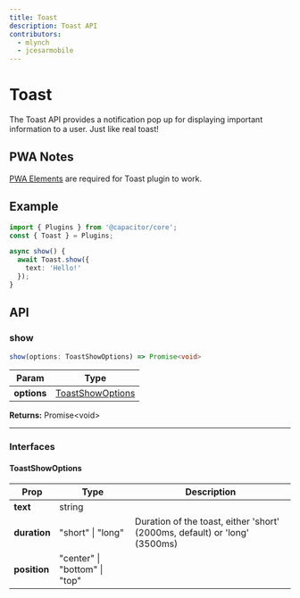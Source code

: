 ```yaml
---
title: Toast
description: Toast API
contributors:
  - mlynch
  - jcesarmobile
---
```


<plugin-platforms platforms="pwa,ios,android"></plugin-platforms>

# Toast

The Toast API provides a notification pop up for displaying important information to a user. Just like real toast!

<plugin-api-index name="toast"></plugin-api-index>

## PWA Notes

[PWA Elements](/docs/web/pwa-elements) are required for Toast plugin to work.

## Example

```typescript
import { Plugins } from '@capacitor/core';
const { Toast } = Plugins;

async show() {
  await Toast.show({
    text: 'Hello!'
  });
}
```

<!--DOCGEN_API_START-->
<!--Update the source file JSDoc comments and rerun docgen to update the docs below-->
## API

### show

```typescript
show(options: ToastShowOptions) => Promise<void>
```

| Param       | Type                                  |
| ----------- | ------------------------------------- |
| **options** | [ToastShowOptions](#toastshowoptions) |

**Returns:** Promise&lt;void&gt;

--------------------


### Interfaces


#### ToastShowOptions

| Prop         | Type                          | Description                                                                |
| ------------ | ----------------------------- | -------------------------------------------------------------------------- |
| **text**     | string                        |                                                                            |
| **duration** | "short" \| "long"             | Duration of the toast, either 'short' (2000ms, default) or 'long' (3500ms) |
| **position** | "center" \| "bottom" \| "top" |                                                                            |


<!--DOCGEN_API_END-->
